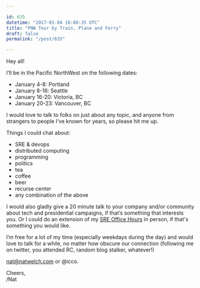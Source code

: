 ```yaml
---

id: 635
datetime: "2017-01-04 16:08:35 UTC"
title: "PNW Tour by Train, Plane and Ferry"
draft: false
permalink: "/post/635"

---
```


Hey all!

I’ll be in the Pacific NorthWest on the following dates:

 - January 4-8: Portland
 - January 8-16: Seattle
 - January 16-20: Victoria, BC
 - January 20-23: Vancouver, BC

I would love to talk to folks on just about any topic, and anyone from strangers to people I’ve known for years, so please hit me up.

Things I could chat about:

 - SRE & devops
 - distributed computing
 - programming
 - politics
 - tea
 - coffee
 - beer
 - recurse center
 - any combination of the above

I would also gladly give a 20 minute talk to your company and/or community about tech and presidential campaigns, if that’s something that interests you. Or I could do an extension of my [SRE Office Hours](https://writing.natwelch.com/post/615) in person, if that's something you would like.

I’m free for a lot of my time (especially weekdays during the day) and would love to talk for a while, no matter how obscure our connection (following me on twitter, you attended RC, random blog stalker, whatever!)

<nat@natwelch.com> or @icco.

Cheers,  
/Nat

